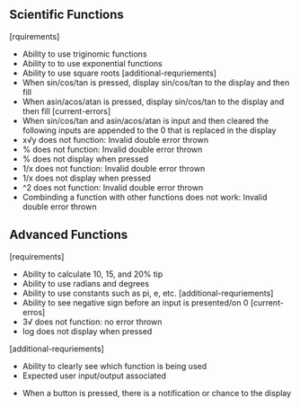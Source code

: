 ## Scientific Functions
[rquirements]
* Ability to use triginomic functions <n>
* Ability to to use exponential functions <y>
* Ability to use square roots <y>
[additional-requriements]
* When sin/cos/tan is pressed, display sin/cos/tan to the display and then fill
* When asin/acos/atan is pressed, display sin/cos/tan to the display and then fill
[current-errors]
* When sin/cos/tan and asin/acos/atan is input and then cleared the following inputs are appended to the 0 that is replaced in the display
* x√y does not function: Invalid double error thrown
* % does not function: Invalid double error thrown
* % does not display when pressed
* 1/x does not function: Invalid double error thrown
* 1/x does not display when pressed
* ^2 does not function: Invalid double error thrown
* Combinding a function with other functions does not work: Invalid double error thrown


## Advanced Functions
[requirements]
* Ability to calculate 10, 15, and 20% tip
* Ability to use radians and degrees
* Ability to use constants such as pi, e, etc.
[additional-requriements]
* Ability to see negative sign before an input is presented/on 0
[current-erros]
* 3√ does not function: no error thrown
* log does not display when pressed

[additional-requriements]
* Ability to clearly see which function is being used <n>
* Expected user input/output associated
- When a button is pressed, there is a notification or chance to the display